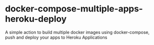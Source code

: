 # docker-compose-multiple-apps-heroku-deploy
A simple action to build multiple docker images using docker-compose, push and deploy your apps to Heroku Applications
